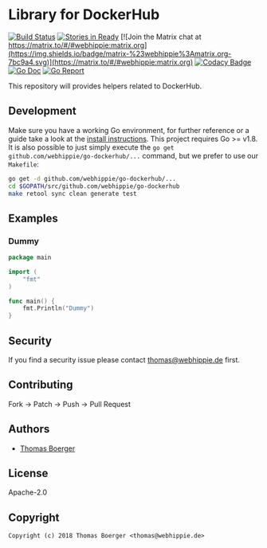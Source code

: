 # Library for DockerHub

[![Build Status](http://github.dronehippie.de/api/badges/webhippie/go-dockerhub/status.svg)](http://github.dronehippie.de/webhippie/go-dockerhub)
[![Stories in Ready](https://badge.waffle.io/webhippie/go-dockerhub.svg?label=ready&title=Ready)](http://waffle.io/webhippie/go-dockerhub)
[![Join the Matrix chat at https://matrix.to/#/#webhippie:matrix.org](https://img.shields.io/badge/matrix-%23webhippie%3Amatrix.org-7bc9a4.svg)](https://matrix.to/#/#webhippie:matrix.org)
[![Codacy Badge](https://api.codacy.com/project/badge/Grade/6c48092ea50d4c69a0a40253fba64f54)](https://www.codacy.com/app/webhippie/go-dockerhub?utm_source=github.com&amp;utm_medium=referral&amp;utm_content=webhippie/go-dockerhub&amp;utm_campaign=Badge_Grade)
[![Go Doc](https://godoc.org/github.com/webhippie/go-dockerhub?status.svg)](http://godoc.org/github.com/webhippie/go-dockerhub)
[![Go Report](http://goreportcard.com/badge/github.com/webhippie/go-dockerhub)](http://goreportcard.com/report/github.com/webhippie/go-dockerhub)

This repository will provides helpers related to DockerHub.

## Development

Make sure you have a working Go environment, for further reference or a guide take a look at the [install instructions](http://golang.org/doc/install.html). This project requires Go >= v1.8. It is also possible to just simply execute the `go get github.com/webhippie/go-dockerhub/...` command, but we prefer to use our `Makefile`:

```bash
go get -d github.com/webhippie/go-dockerhub/...
cd $GOPATH/src/github.com/webhippie/go-dockerhub
make retool sync clean generate test
```

## Examples

### Dummy

[embedmd]:# (examples/dummy/main.go go)
```go
package main

import (
	"fmt"
)

func main() {
	fmt.Println("Dummy")
}
```

## Security

If you find a security issue please contact thomas@webhippie.de first.

## Contributing

Fork -> Patch -> Push -> Pull Request

## Authors

* [Thomas Boerger](https://github.com/tboerger)

## License

Apache-2.0

## Copyright

```console
Copyright (c) 2018 Thomas Boerger <thomas@webhippie.de>
```
